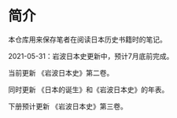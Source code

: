 # 简介

本仓库用来保存笔者在阅读日本历史书籍时的笔记。

2021-05-31：岩波日本史更新中，预计7月底前完成。

当前更新 《岩波日本史》第二卷。

同时更新 《日本的诞生》和《岩波日本史》的年表。

下册预计更新 《岩波日本史》第三卷。
